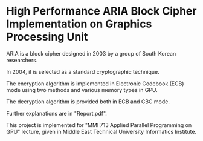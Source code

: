 # High Performance ARIA Block Cipher Implementation on Graphics Processing Unit


ARIA is a block cipher designed in 2003 by a group of South Korean researchers. 

In 2004, it is selected as a standard cryptographic technique. 

The encryption algorithm is implemented in Electronic Codebook (ECB) mode using two methods and various memory types in GPU. 

The decryption algorithm is provided both in ECB and CBC mode.

Further explanations are in "Report.pdf".

This project is implemented for "MMI 713 Applied Parallel Programming on GPU" lecture, given in Middle East Technical University Informatics Institute.
